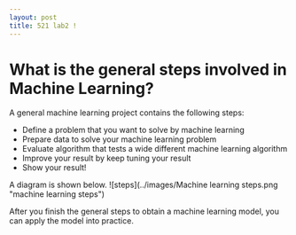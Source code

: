 ```yaml
---
layout: post
title: 521 lab2 !
---
```


# What is the general steps involved in Machine Learning?

A general machine learning project contains the following steps:

  - Define a problem that you want to solve by machine learning
  - Prepare data to solve your machine learning problem
  - Evaluate algorithm that tests a wide different machine learning algorithm
  - Improve your result by keep tuning your result
  - Show your result!

A diagram is shown below.
![steps](../images/Machine learning steps.png "machine learning steps")

After you finish the general steps to obtain a machine learning model, you can apply the model into practice.
